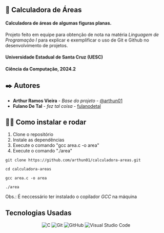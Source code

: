 ## 🧮 Calculadora de Áreas
#### Calculadora de áreas de algumas figuras planas.

Projeto feito em equipe para obtenção de nota na matéria *Linguagem de Programação I* para explicar e exemplificar o uso de Git e Github no desenvolvimento de projetos.

#### Universidade Estadual de Santa Cruz (UESC)
#### Ciência da Computação, 2024.2


## ✒️ Autores

* **Arthur Ramos Vieira** - *Base do projeto* - [@arthun01](https://github.com/arthun01)
* **Fulano De Tal** - *fez tal coisa* - [fulanodetal](https://github.com/linkParaPerfil)

## 🧑‍💻 Como instalar e rodar

1. Clone o repositório
2. Instale as dependências
3. Execute o comando "gcc area.c -o area"
4. Execute o comando "./area"

```
git clone https://github.com/arthun01/calculadora-areas.git

cd calculadora-areas

gcc area.c -o area

./area
```

Obs.: É neccessário ter instalado o copilador *GCC* na máquina

## Tecnologias Usadas

<div align="center">

![C](https://img.shields.io/badge/c-%2300599C.svg?style=for-the-badge&logo=c&logoColor=white)  ![Git](https://img.shields.io/badge/git-%23F05033.svg?style=for-the-badge&logo=git&logoColor=white)  ![GitHub](https://img.shields.io/badge/github-%23121011.svg?style=for-the-badge&logo=github&logoColor=white)  ![Visual Studio Code](https://img.shields.io/badge/Visual%20Studio%20Code-0078d7.svg?style=for-the-badge&logo=visual-studio-code&logoColor=white)

</div>
